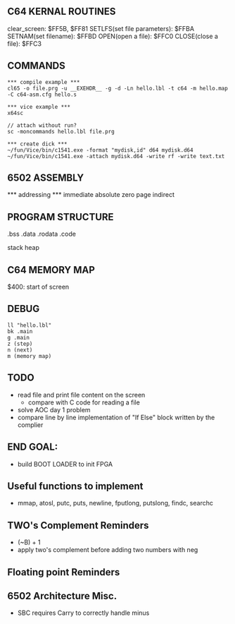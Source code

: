 ## C64 KERNAL ROUTINES
clear_screen: $FF5B, $FF81
SETLFS(set file parameters): $FFBA
SETNAM(set filename): $FFBD
OPEN(open a file): $FFC0
CLOSE(close a file): $FFC3

## COMMANDS
```text
*** compile example ***
cl65 -o file.prg -u __EXEHDR__ -g -d -Ln hello.lbl -t c64 -m hello.map -C c64-asm.cfg hello.s

*** vice example ***
x64sc

// attach without run?
sc -moncommands hello.lbl file.prg

*** create dick ***
~/fun/Vice/bin/c1541.exe -format "mydisk,id" d64 mydisk.d64
~/fun/Vice/bin/c1541.exe -attach mydisk.d64 -write rf -write text.txt

```

## 6502 ASSEMBLY

*** addressing ***
immediate
absolute
zero page
indirect

## PROGRAM STRUCTURE
.bss
.data
.rodata
.code

stack
heap

## C64 MEMORY MAP
$400: start of screen

## DEBUG
```text
ll "hello.lbl"
bk .main
g .main
z (step)
n (next)
m (memory map)
```

## TODO
  - read file and print file content on the screen
    - compare with C code for reading a file
  - solve AOC day 1 problem
  - compare line by line implementation of "If Else" block written by the complier

## END GOAL:
  - build BOOT LOADER to init FPGA

## Useful functions to implement
  - mmap, atosl, putc, puts, newline, fputlong, putslong, findc, searchc

## TWO's Complement Reminders
  - (~B) + 1 
  - apply two's complement before adding two numbers with neg

## Floating point Reminders


## 6502 Architecture Misc.
  - SBC requires Carry to correctly handle minus
